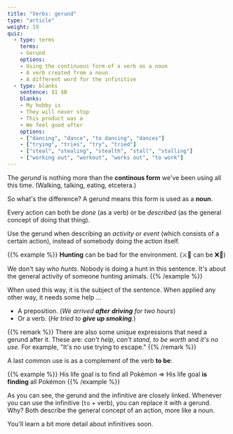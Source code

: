 ```yaml
---
title: "Verbs: gerund"
type: "article"
weight: 19
quiz:
  - type: terms
    terms:
    - Gerund
    options:
    - Using the continuous form of a verb as a noun
    - A verb created from a noun
    - A different word for the infinitive
  - type: blanks
    sentence: $1 $B
    blanks:
    - My hobby is
    - They will never stop
    - This product was a 
    - We feel good after
    options:
    - ["dancing", "dance", "to dancing", "dances"]
    - ["trying", "tries", "try", "tried"]
    - ["steal", "stealing", "stealth", "stall", "stalling"]
    - ["working out", "workout", "works out", "to work"]
---
```


The _gerund_ is nothing more than the **continous form** we've been using all this time. (Walking, talking, eating, etcetera.)

So what's the difference? A gerund means this form is used as a **noun**.

Every action can both be _done_ (as a verb) or be _described_ (as the general concept of doing that thing).

Use the gerund when describing an _activity_ or _event_ (which consists of a certain action), instead of somebody doing the action itself.

{{% example %}}
**Hunting** can be bad for the environment. (⚔️🐻 can be ❌🌳)

We don't say _who hunts_. Nobody is doing a hunt in this sentence. It's about the general activity of someone hunting animals.
{{% /example %}}

When used this way, it is the subject of the sentence. When applied any other way, it needs some help ...

-   A preposition. (*We arrived **after** **driving** for two hours*)
-   Or a verb. (*He tried to **give up smoking**.*)

{{% remark %}}
There are also some unique expressions that need a gerund after it. These are: *can't help, can't stand, to be worth* and *it's no use*. For example, "It's no use trying to escape."
{{% /remark %}}

A last common use is as a complement of the verb **to be**:

{{% example %}}
His life goal is to find all Pokémon => His life goal **is finding** all Pokémon
{{% /example %}}

As you can see, the gerund and the infinitive are closely linked. Whenever you can use the infinitive (`to` + verb), you can replace it with a gerund. Why? Both describe the general concept of an action, more like a noun.

You'll learn a bit more detail about infinitives soon.